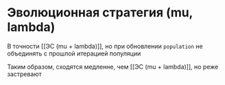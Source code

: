 # Эволюционная стратегия (mu, lambda)

В точности [[ЭС (mu + lambda)]], но при обновлении `population` не объединять с прошлой итерацией популяции

Таким образом, сходятся медленне, чем [[ЭС (mu + lambda)]], но реже застревают